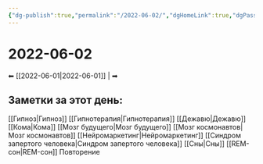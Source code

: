 ```yaml
---
{"dg-publish":true,"permalink":"/2022-06-02/","dgHomeLink":true,"dgPassFrontmatter":false}
---
```


# 2022-06-02
⬅ [[2022-06-01|2022-06-01]] |  ➡
## Заметки за этот день:
[[Гипноз|Гипноз]]
[[Гипнотерапия|Гипнотерапия]]
[[Дежавю|Дежавю]]
[[Кома|Кома]]
[[Мозг будущего|Мозг будущего]]
[[Мозг космонавтов|Мозг космонавтов]]
[[Нейромаркетинг|Нейромаркетинг]]
[[Синдром запертого человека|Синдром запертого человека]]
[[Сны|Сны]]
[[REM-сон|REM-сон]]
Повторение